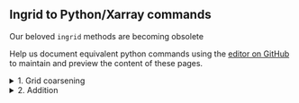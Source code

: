 ## Ingrid to Python/Xarray commands

Our beloved `ingrid` methods are becoming obsolete

Help us document equivalent python commands using the [editor on GitHub](https://github.com/naomi-henderson/ingrid2python/edit/main/docs/index.md) to maintain and preview the content of these pages.

<details>
  <summary>1. Grid coarsening </summary>
<p>  

```
#ingrid:
<ds> time 12 boxAverage
```

```
#python:
<ds>.coarsen(time=12,boundary='trim').mean()
# change `.mean()` to `.max()` to get the maximum value in each box
```

</p>
</details>


<details>
  <summary>2. Addition</summary>
<p>  

>ingrid:
```
ds1 ds2 add
```

>python:
```
ds1 + ds2
```

</p>
</details>

